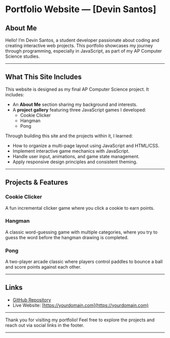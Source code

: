 # Portfolio Website — [Devin Santos]

## About Me

Hello! I’m Devin Santos, a student developer passionate about coding and creating interactive web projects. This portfolio showcases my journey through programming, especially in JavaScript, as part of my AP Computer Science studies.

---

## What This Site Includes

This website is designed as my final AP Computer Science project. It includes:

- An **About Me** section sharing my background and interests.
- A **project gallery** featuring three JavaScript games I developed:
  - Cookie Clicker
  - Hangman
  - Pong

Through building this site and the projects within it, I learned:

- How to organize a multi-page layout using JavaScript and HTML/CSS.
- Implement interactive game mechanics with JavaScript.
- Handle user input, animations, and game state management.
- Apply responsive design principles and consistent theming.

---

## Projects & Features

### Cookie Clicker

A fun incremental clicker game where you click a cookie to earn points.

### Hangman

A classic word-guessing game with multiple categories, where you try to guess the word before the hangman drawing is completed.

### Pong

A two-player arcade classic where players control paddles to bounce a ball and score points against each other.

---

## Links

- [GitHub Repository](https://github.com/Devdadude/Final-Project-Portfolio)
- Live Website: [https://yourdomain.com](https://yourdomain.com)

---

Thank you for visiting my portfolio! Feel free to explore the projects and reach out via social links in the footer.

---
